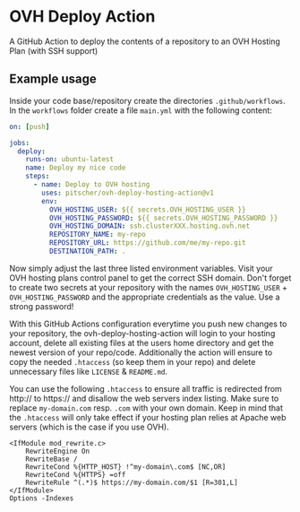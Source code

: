 # OVH Deploy Action

A GitHub Action to deploy the contents of a repository to an OVH Hosting Plan (with SSH support)

## Example usage

Inside your code base/repository create the directories `.github/workflows`. In the `workflows` folder create a file `main.yml` with the following content:

```yaml
on: [push]

jobs:
  deploy:
    runs-on: ubuntu-latest
    name: Deploy my nice code
    steps:
      - name: Deploy to OVH hosting
        uses: pitscher/ovh-deploy-hosting-action@v1
        env:
          OVH_HOSTING_USER: ${{ secrets.OVH_HOSTING_USER }}
          OVH_HOSTING_PASSWORD: ${{ secrets.OVH_HOSTING_PASSWORD }}
          OVH_HOSTING_DOMAIN: ssh.clusterXXX.hosting.ovh.net
          REPOSITORY_NAME: my-repo
          REPOSITORY_URL: https://github.com/me/my-repo.git
          DESTINATION_PATH: .
```

Now simply adjust the last three listed environment variables. Visit your OVH hosting plans control panel to get the correct SSH domain.
Don't forget to create two secrets at your repository with the names `OVH_HOSTING_USER` + `OVH_HOSTING_PASSWORD` and the appropriate credentials as the value. Use a strong password!

With this GitHub Actions configuration everytime you push new changes to your repository, the ovh-deploy-hosting-action will login to your hosting account, delete all existing files at the users home directory and get the newest version of your repo/code. Additionally the action will ensure to copy the needed `.htaccess` (so keep them in your repo) and delete unnecessary files like `LICENSE` & `README.md`.

You can use the following `.htaccess` to ensure all traffic is redirected from http:// to https:// and disallow the web servers index listing. Make sure to replace `my-domain.com` resp. `.com` with your own domain.
Keep in mind that the `.htaccess` will only take effect if your hosting plan relies at Apache web servers (which is the case if you use OVH).

```htaccess
<IfModule mod_rewrite.c>
    RewriteEngine On
    RewriteBase /
    RewriteCond %{HTTP_HOST} !^my-domain\.com$ [NC,OR]
    RewriteCond %{HTTPS} =off
    RewriteRule ^(.*)$ https://my-domain.com/$1 [R=301,L]
</IfModule>
Options -Indexes
```
